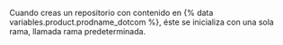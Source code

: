 Cuando creas un repositorio con contenido en {% data variables.product.prodname_dotcom %}, éste se inicializa con una sola rama, llamada rama predeterminada.